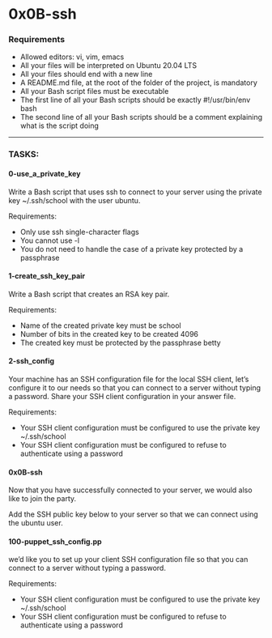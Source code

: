 # 0x0B-ssh

### Requirements
- Allowed editors: vi, vim, emacs
- All your files will be interpreted on Ubuntu 20.04 LTS
- All your files should end with a new line
- A README.md file, at the root of the folder of the project, is mandatory
- All your Bash script files must be executable
- The first line of all your Bash scripts should be exactly #!/usr/bin/env bash
- The second line of all your Bash scripts should be a comment explaining what is the script doing

---

### TASKS:

#### 0-use_a_private_key
Write a Bash script that uses ssh to connect to your server using the private key ~/.ssh/school with the user ubuntu.

Requirements:

- Only use ssh single-character flags
- You cannot use -l
- You do not need to handle the case of a private key protected by a passphrase

#### 1-create_ssh_key_pair
Write a Bash script that creates an RSA key pair.

Requirements:

- Name of the created private key must be school
- Number of bits in the created key to be created 4096
- The created key must be protected by the passphrase betty

#### 2-ssh_config
Your machine has an SSH configuration file for the local SSH client, let’s configure it to our needs so that you can connect to a server without typing a password. Share your SSH client configuration in your answer file.

Requirements:

- Your SSH client configuration must be configured to use the private key ~/.ssh/school
- Your SSH client configuration must be configured to refuse to authenticate using a password

#### 0x0B-ssh
Now that you have successfully connected to your server, we would also like to join the party.

Add the SSH public key below to your server so that we can connect using the ubuntu user.

#### 100-puppet_ssh_config.pp
we’d like you to set up your client SSH configuration file so that you can connect to a server without typing a password.

Requirements:
- Your SSH client configuration must be configured to use the private key ~/.ssh/school
- Your SSH client configuration must be configured to refuse to authenticate using a password
